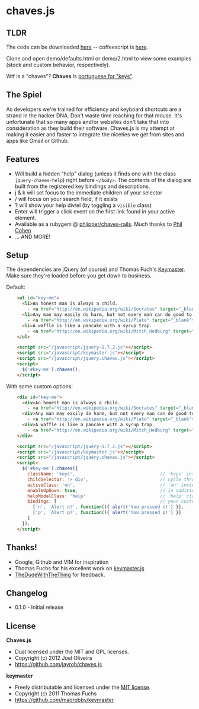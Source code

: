 # chaves.js

## TLDR

The code can be downloaded [here](https://raw.github.com/jayroh/chaves.js/master/src/jquery.chaves.js) -- coffeescript is [here](https://raw.github.com/jayroh/chaves.js/master/src/jquery.chaves.coffee).

Clone and open demo/defaults.html or demo/2.html to view some examples (stock and custom behavior, respectively).

Wtf is a "chaves"? **Chaves** is [portuguese for "keys"](http://translate.google.com/#pt%7Cen%7Cchaves).

## The Spiel

As developers we're trained for efficiency and keyboard shortcuts are a strand in the hacker DNA. Don't waste time reaching for that mouse. It's unfortunate that so many apps and/or websites don't take that into consideration as they build their software. Chaves.js is my attempt at making it easier and faster to integrate the niceties we get from sites and apps like Gmail or Github.

## Features

* Will build a hidden "help" dialog (unless it finds one with the class `jquery-chaves-help`) right before `</body>`. The contents of the dialog are built from the registered key bindings and descriptions.
* j & k will set focus to the immediate children of your selector
* / will focus on your search field, if it exists
* ? will show your help div/el (by toggling a `visible` class)
* Enter will trigger a click event on the first link found in your active element.
* Available as a rubygem @ [phlipper/chaves-rails](https://github.com/phlipper/chaves-rails). Much thanks to [Phil Cohen](https://github.com/phlipper)
* ... AND MORE!

## Setup

The dependencies are jQuery (of course) and Thomas Fuch's [Keymaster](https://raw.github.com/madrobby/keymaster/master/keymaster.js). Make sure they're loaded before you get down to business.

Default:

```html
    <ul id="key-me">
      <li>An honest man is always a child. 
        - <a href="http://en.wikipedia.org/wiki/Socrates" target="_blank">Socrates</a></li>
      <li>Any man may easily do harm, but not every man can do good to another. 
        - <a href="http://en.wikipedia.org/wiki/Plato" target="_blank">Plato</a></li>
      <li>A waffle is like a pancake with a syrup trap. 
        - <a href="http://en.wikipedia.org/wiki/Mitch_Hedburg" target="_blank">Mitch Hedberg</a></li>
    </ul>

    <script src="/javascript/jquery-1.7.2.js"></script>
    <script src="/javascript/keymaster.js"></script>
    <script src="/javascript/jquery.chaves.js"></script>
    <script>
      $('#key-me').chaves();
    </script>
```

With some custom options:

```html
    <div id="key-me">
      <div>An honest man is always a child. 
        - <a href="http://en.wikipedia.org/wiki/Socrates" target="_blank">Socrates</a></div>
      <div>Any man may easily do harm, but not every man can do good to another. 
        - <a href="http://en.wikipedia.org/wiki/Plato" target="_blank">Plato</a></div>
      <div>A waffle is like a pancake with a syrup trap. 
        - <a href="http://en.wikipedia.org/wiki/Mitch_Hedburg" target="_blank">Mitch Hedberg</a></div>
    </div>

    <script src="/javascript/jquery-1.7.2.js"></script>
    <script src="/javascript/keymaster.js"></script>
    <script src="/javascript/jquery.chaves.js"></script>
    <script>
      $('#key-me').chaves({
        className: 'keys',                                // 'keys' instead of 'jquery-chaves' on init
        childSelector: '> div',                           // cycle through '#key-me > div' instead of '#key-me > *'
        activeClass: 'on',                                // 'on' instead of 'active' for the focused element
        enableUpDown: true,                               // in addition to j and k, use the up and down keys
        helpModalClass: 'help'                            // 'help' class instead of 'jquery-chaves-help' on help div
        bindings: [                                       // your custom key bindings
          ['n', 'Alert n!', function(){ alert('You pressed n!') }],
          ['p', 'Alert p!', function(){ alert('You pressed p!') }] 
        ]
      });
    </script>
```


## Thanks!

* Google, Github and VIM for inspiration
* Thomas Fuchs for his excellent work on [keymaster.js](https://github.com/madrobby/keymaster)
* [TheDudeWithTheThing](https://github.com/TheDudeWithTheThing) for feedback.

## Changelog

* 0.1.0 - Initial release

## License

**Chaves.js**

* Dual licensed under the MIT and GPL licenses.
* Copyright (c) 2012 Joel Oliveira
* https://github.com/jayroh/chaves.js

**keymaster**

* Freely distributable and licensed under the [MIT license](https://github.com/madrobby/keymaster).
* Copyright (c) 2011 Thomas Fuchs
* https://github.com/madrobby/keymaster
